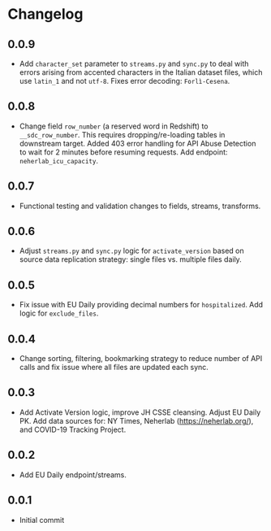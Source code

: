 # Changelog

## 0.0.9
  * Add `character_set` parameter to `streams.py` and `sync.py` to deal with errors arising from accented characters in the Italian dataset files, which use `latin_1` and not `utf-8`. Fixes error decoding: `Forlì-Cesena`.

## 0.0.8
  * Change field `row_number` (a reserved word in Redshift) to `__sdc_row_number`. This requires dropping/re-loading tables in downstream target. Added 403 error handling for API Abuse Detection to wait for 2 minutes before resuming requests. Add endpoint: `neherlab_icu_capacity`.

## 0.0.7
  * Functional testing and validation changes to fields, streams, transforms.

## 0.0.6
  * Adjust `streams.py` and `sync.py` logic for `activate_version` based on source data replication strategy: single files vs. multiple files daily.

## 0.0.5
  * Fix issue with EU Daily providing decimal numbers for `hospitalized`. Add logic for `exclude_files`.

## 0.0.4
  * Change sorting, filtering, bookmarking strategy to reduce number of API calls and fix issue where all files are updated each sync.

## 0.0.3
  * Add Activate Version logic, improve JH CSSE cleansing. Adjust EU Daily PK. Add data sources for: NY Times, Neherlab (https://neherlab.org/), and COVID-19 Tracking Project.

## 0.0.2
  * Add EU Daily endpoint/streams.

## 0.0.1
  * Initial commit

